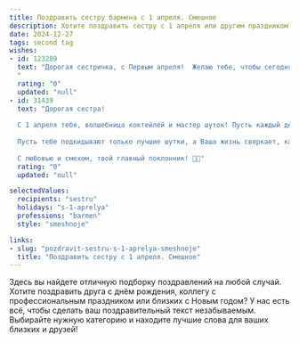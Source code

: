```yaml
---
title: Поздравить сестру бармена с 1 апреля. Смешное
description: Хотите поздравить сестру с 1 апреля или другим праздником? Наш ИИ создаст незабываемое поздравление, а вы обязательно выделитесь среди других.  
date: 2024-12-27
tags: second tag
wishes:
- id: 123289
  text: "Дорогая сестричка, с Первым апреля!  Желаю тебе, чтобы сегодня все твои коктейли были такими же зажигательными, как твои шутки, а клиенты — такими же приятными, как твоя улыбка (ну, или хотя бы не такими требовательными, как наш папа!). Пусть этот день будет полон веселья, неожиданных заказов и щедрых чаевых!  И помни:  даже если кто-то попробует тебя разыграть, ты всегда сможешь подмешать в его напиток что-нибудь поострее! 😉
  "
  rating: "0"
  updated: "null"
- id: 31439
  text: "Дорогая сестра!
  
  С 1 апреля тебя, волшебница коктейлей и мастер шуток! Пусть каждый день будет для тебя как идеальный микс — с добавлением юмора, щепоткой удачи и чашей любви! Желаю, чтобы твои штучки на барной стойке всегда вызывали улыбки, а клиентов слишком сильно не приклеивало к барной стойке! Будь как хороший коктейль — яркой, запоминающейся и с небольшим градусом озорства!
  
  Пусть тебе подкидывают только лучшие шутки, а Ваша жизнь сверкает, как бутылка просекко на празднике!
  
  С любовью и смехом, твой главный поклонник! 🥳🍹"
  rating: "0"
  updated: "null"

selectedValues:
  recipients: "sestru"
  holidays: "s-1-aprelya"
  professions: "barmen"
  style: "smeshnoje"

links:
- slug: "pozdravit-sestru-s-1-aprelya-smeshnoje"
  title: "Поздравить сестру с 1 апреля. Смешное"
---
```


Здесь вы найдете отличную подборку поздравлений на любой случай.
Хотите поздравить друга с днём рождения, коллегу с профессиональным праздником или близких с Новым годом? У нас есть всё, чтобы сделать ваш поздравительный текст незабываемым. Выбирайте нужную категорию и находите лучшие слова для ваших близких и друзей!

